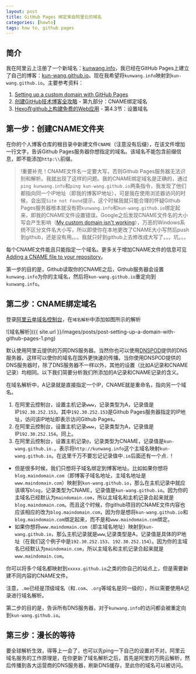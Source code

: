 ```yaml
---
layout: post
title: GitHub Pages 绑定来自阿里云的域名
categories: [howto]
tags: how to, github pages
---
```


## 简介

我在阿里云上注册了一个新域名：[kunwang.info](https://kunwang.info)，我已经在GitHub Pages上建立了自己的博客：[kun-wang.github.io](http://kun-wang.github.io)。现在我希望将`kunwang.info`映射到`kun-wang.github.io`。主要参考资料：

1. [Setting up a custom domain with GitHub Pages][1]
2. [创建GitHub技术博客全攻略][2] - 第九部分：CNAME绑定域名
3. [Hexo在github上构建免费的Web应用][5] - 第4.3节：设置域名

## 第一步：创建CNAME文件夹

在你的个人博客仓库的根目录中新建文件`CNAME`（注意没有后缀），在该文件增加一行文字，告诉Github Pages服务器你想指定的域名。该域名不能包含前缀信息，即不能添加`http:\\`前缀。

> !重要补充！CNAME文件名一定要大写，否则Github Pages服务器无法识别和解析。我就出现了这样的问题。我的CNAME绑定域名是正确的，通过`ping kunwang.info`和`ping kun-wang.github.io`两条指令，我发现了他们都指向同一个IP地址（即我的博客IP地址），可是我在使用浏览器访问的时候，会出现`Site not Found`提示，这个时候我就只能合理的怀疑Github Pages服务器根本就没有把`kunwang.info`和`kun-wang.github.io`绑定起来，即我的CNAME文件设置错误。Google之后发现CNAME文件名的大小写会产生影响（[My custom domain isn't working][4]），万恶的Windows系统不区分文件名大小写，所以即使你在本地更改了CNAME大小写然后push到github，还是没有用。。。我就只好到github上去修改成大写了。。。坑。。。

每个CNAME文件能且只能指定一个域名。更多关于增加CNAME文件的信息可见[Adding a CNAME file to your repository][3]。

第一步的目的是，Github读取你的CNAME之后，Github服务器会设置`kunwang.info`为你的主域名，然后将`kun-wang.github.io`重定向到`kunwang.info`。

## 第二步：CNAME绑定域名

登录[阿里云单域名控制台](http://dc.aliyun.com/login/loginx)，在`域名解析`中添加如图所示的解析

![域名解析]({{ site.url }}/images/posts/post-setting-up-a-domain-with-github-pages-1.png)

默认使用阿里云提供的万网DNS服务器。当然你也可以使用[DNSPOD](https://www.dnspod.cn/)提供的DNS服务器，这样可以使你的域名在国外更快速的传播。当你使用DNSPOD提供的DNS服务器时，除了DNS服务器不一样以外，其他的设置（比如A记录和CNAME记录）均相同。以下我们简要分析我们所添加的A记录和CNAME记录的含义。

在域名解析中，A记录就是直接指定一个IP，CNAME就是重命名，指向另一个域名。

1. 在阿里云控制台，设置主机记录`www`，记录类型为A，记录值是IP`192.30.252.153`。其中`192.30.252.153`是Github Pages服务器指定的IP地址，访问该IP地址即表示访问Github Pages。
2. 在阿里云控制台，设置主机记录`www`，记录类型为A，记录值是IP`192.30.252.154`。同上。
3. 在阿里云控制台，设置主机记录`@`，记录类型为CNAME，记录值是`kun-wang.github.io.`。表示将`http://kunwang.info`这个主域名映射`kun-wang.github.io`。在这里千万不要忘记记录值中`.io`后面还有一个点`.`！
+ 但是很多时候，我们只想将子域名绑定到博客地址。比如如果你想将`blog.maindomain.com`（即博客子域名地址，主域名地址是`www.maindomain.com`）映射到`kun-wang.github.io`，那么在主机记录中就应该填写`blog`，记录类型为CNAME，记录值是`kun-wang.github.io`。因为你的主域名已经默认为`maindomain.com`，所以主域名和主机记录合起来就是`blog.maindomain.com`。而且这个时候，你github项目的CNAME文件内容也应该相应的改为`blog.maindomain.com`，因为你是想将`kun-wang.github.io`和`blog.maindomain.com`绑定起来，而不是和`www.maindomain.com`绑定。
+ 如果你想将`www.maindomain.com`（即主域名地址）映射到`kun-wang.github.io`，那么主机记录就是`www`,记录类型是A，记录值是具体的IP地址（在我们这个例子中是`192.30.252.153`、`192.30.252.154`）。因为你的主域名已经默认为`maindomain.com`，所以主域名和主机记录合起来就是`www.maindomain.com`。

你可以将多个域名都映射到`xxxxx.github.io`之类的你自己的站点上，但是需要新建不同内容的CNAME文件。

注意，`.me`已经是顶级域名（和`.com`、`.org`等域名是同一级的），所以需要使用A记录进行域名解析。

第二步的目的是，告诉所有DNS服务器，对于`kunwang.info`的访问都会被重定向到`kun-wang.github.io`。

## 第三步：漫长的等待

要全球解析生效，得等上一会了，也可以先ping一下自己的设置对不对。阿里云域名服务的工作原理是，在你更新了域名解析之后，首先是阿里的万网云解析，然后传播到各大运营商的DNS服务器，刷新DNS缓存，至此你的域名可以被访问。

[1]: https://help.github.com/articles/setting-up-a-custom-domain-with-github-pages/
[2]: http://blog.csdn.net/renfufei/article/details/37725057
[3]: https://help.github.com/articles/adding-a-cname-file-to-your-repository/
[4]: https://help.github.com/articles/my-custom-domain-isn-t-working/
[5]: http://blog.fens.me/hexo-blog-github/